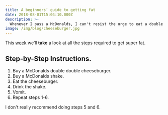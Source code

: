 ```yaml
---
title: A beginners’ guide to getting fat
date: 2018-08-01T15:04:10.000Z
description: >-
  Whenever I pass a McDonalds, I can't resist the urge to eat a double double cheeseburger and drink a milkshake. This tutorial will explain the steps to getting fat.
image: /img/blog/cheeseburger.jpg
---
```


This [week](/wdwdw) we’ll **take** a look at all the steps required to get super fat.

## Step-by-Step Instructions.

1. Buy a McDonalds double double cheeseburger.
2. Buy a McDonalds shake.
3. Eat the cheeseburger.
4. Drink the shake.
5. Vomit.
6. Repeat steps 1-6.

I don't really recommend doing steps 5 and 6. 

